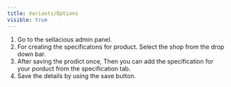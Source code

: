 ```yaml
---
title: Variants/Options
visible: true
---
```


1. Go to the sellacious admin panel.
2. For creating the specificatons for product. Select the shop from the drop down bar.
3. After saving the prodict once, Then you can add the specification for your porduct from the specification tab.
4. Save the details by using the save button.